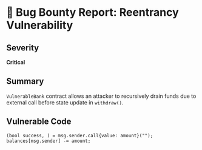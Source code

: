 # 🐞 Bug Bounty Report: Reentrancy Vulnerability

## Severity
**Critical**

## Summary
`VulnerableBank` contract allows an attacker to recursively drain funds due to external call before state update in `withdraw()`.

## Vulnerable Code
```solidity
(bool success, ) = msg.sender.call{value: amount}("");
balances[msg.sender] -= amount;
